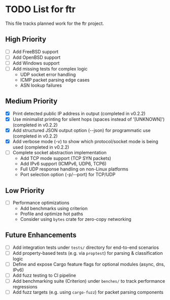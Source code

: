 # TODO List for ftr

This file tracks planned work for the ftr project.

## High Priority

- [ ] Add FreeBSD support
- [ ] Add OpenBSD support  
- [ ] Add Windows support
- [ ] Add missing tests for complex logic
  - UDP socket error handling
  - ICMP packet parsing edge cases
  - ASN lookup failures

## Medium Priority

- [x] Print detected public IP address in output (completed in v0.2.2)
- [x] Use minimalist printing for silent hops (spaces instead of '[UNKNOWN]') (completed in v0.2.2)
- [x] Add structured JSON output option (--json) for programmatic use (completed in v0.2.2)
- [x] Add verbose mode (-v) to show which protocol/socket mode is being used (completed in v0.2.2)
- [ ] Complete socket abstraction implementation
  - Add TCP mode support (TCP SYN packets)
  - Add IPv6 support (ICMPv6, UDP6, TCP6)
  - Full UDP response handling on non-Linux platforms
  - Port selection option (-p/--port) for TCP/UDP

## Low Priority

- [ ] Performance optimizations
  - Add benchmarks using criterion
  - Profile and optimize hot paths
  - Consider using `bytes` crate for zero-copy networking

## Future Enhancements

- [ ] Add integration tests under `tests/` directory for end-to-end scenarios
- [ ] Add property-based tests (e.g. via `proptest`) for parsing & classification logic
- [ ] Define and expose Cargo feature flags for optional modules (async, dns, IPv6)
- [ ] Add fuzz testing to CI pipeline
- [ ] Add benchmarking suite (Criterion) under `benches/` to track performance regressions
- [ ] Add fuzz targets (e.g. using `cargo-fuzz`) for packet parsing components